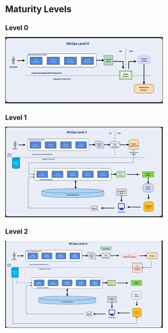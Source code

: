 # Maturity Levels

## Level 0
![maturity_levels](./imgs/mlops_level0.jpg)

## Level 1
![maturity_levels](./imgs/mlops_level1.jpg)

## Level 2
![maturity_levels](./imgs/mlops_level2.jpg)
